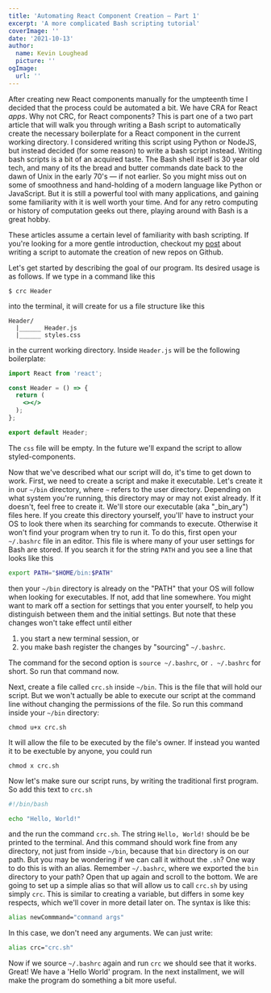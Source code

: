 ```yaml
---
title: 'Automating React Component Creation — Part 1'
excerpt: 'A more complicated Bash scripting tutorial'
coverImage: ''
date: '2021-10-13'
author:
  name: Kevin Loughead
  picture: ''
ogImage:
  url: ''
---
```


After creating new React components manually for the umpteenth time I decided 
that the process could be automated a bit. We have CRA for React _apps_. Why not
CRC, for React components? This is part one of a two part article that will walk
you through writing a Bash script to automatically create the necessary 
boilerplate for a React component in the current working directory. I considered
writing this script using Python or NodeJS, but instead decided (for some reason)
to write a bash script instead. Writing bash scripts is a bit of an acquired
taste. The Bash shell itself is 30 year old tech, and many of its the bread and
butter commands date back to the dawn of Unix in the early 70's — if not 
earlier. So you might miss out on some of smoothness and hand-holding of a modern
language like Python or JavaScript. But it is still a powerful tool with many 
applications, and gaining some familiarity with it is well worth your time. And
for any retro computing or history of computation geeks out there, playing 
around with Bash is a great hobby.

These articles assume a certain level of familiarity with bash scripting. If 
you're looking for a more gentle introduction, checkout my [post](/gh-new-repo)
about writing a script to automate the creation of new repos on Github. 

Let's get started by describing the goal of our program. Its desired usage is as
follows. If we type in a command like this

```plain-text
$ crc Header
```

into the terminal, it will create for us a file structure like this

```plain-text 
Header/
  |______ Header.js
  |______ styles.css
```

in the current working directory. Inside `Header.js` will be the following
boilerplate:

```jsx
import React from 'react';

const Header = () => {
  return (
    <></>
  );
};

export default Header;
```

The `css` file will be empty. In the future we'll expand the script to allow 
styled-components.

Now that we've described what our script will do, it's time to get down to work.
First, we need to create a script and make it executable. Let's create it in our
`~/bin` directory, where `~` refers to the user directory. Depending on what
system you're running, this directory may or may not exist already. If it 
doesn't, feel free to create it. We'll store our executable (aka "_bin_ary")
files here. If you create this directory yourself, you'll' have to instruct your
OS to look there when its searching for commands to execute. Otherwise it won't
find your program when try to run it. To do this, first open your `~/.bashrc` 
file in an editor. This file is where many of your user settings for Bash are 
stored. If you search it for the string `PATH` and you see a line that looks 
like this

```bash
export PATH="$HOME/bin:$PATH"
```

then your `~/bin` directory is already on the "PATH" that your OS will follow 
when looking for executables. If not, add that line somewhere. You might want to
mark off a section for settings that you enter yourself, to help you distinguish
between them and the initial settings. But note that these changes won't take 
effect until either

1. you start a new terminal session, or
2. you make bash register the changes by "sourcing" `~/.bashrc`.

The command for the second option is `source ~/.bashrc`, or `. ~/.bashrc` for 
short. So run that command now.

Next, create a file called `crc.sh` inside `~/bin`. This is the file that will
hold our script. But we won't actually be able to execute our script at the 
command line without changing the permissions of the file. So run this command 
inside your `~/bin` directory:

```plain-text
chmod u+x crc.sh
```

It will allow the file to be executed by the file's owner. If instead you wanted
it to be exectuble by anyone, you could run

```plain-text
chmod x crc.sh
```

Now let's make sure our script runs, by writing the traditional first program. 
So add this text to `crc.sh`

```bash
#!/bin/bash

echo "Hello, World!"
```

and the run the command `crc.sh`. The string `Hello, World!` should be be 
printed to the terminal. And this command should work fine from any directory, 
not just from inside `~/bin`, because that `bin` directory is on our path. 
But you may be wondering if we can call it without the `.sh`? One way to do this
is with an alias. Remember `~/.bashrc`, where we exported the `bin` directory to
your path? Open that up again and scroll to the bottom. We are going to set up a
simple alias so that will allow us to call `crc.sh` by using simply `crc`. This
is similar to creating a variable, but differs in some key respects, which we'll
cover in more detail later on. The syntax is like this:

```bash
alias newCommmand="command args"
```

In this case, we don't need any arguments. We can just write:

```bash
alias crc="crc.sh"
```

Now if we source `~/.bashrc` again and run `crc` we should see that it works. 
Great! We have a 'Hello World' program. In the next installment, we will make 
the program do something a bit more useful.



